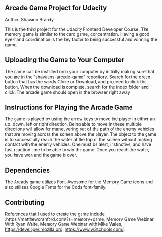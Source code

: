 ##  Arcade Game Project for Udacity
Author: Shavaun Brandy

  This is the third project for the Udacity Frontend Developer Course. The memory game is similar to the card game, concentration. Having a good eye-hand coordination is the key factor to being successful and winning the game.
  
  
## Uploading the Game to Your Computer

The game can be installed onto your computer by initially making sure that you are in the "shavauns-arcade-game" repository. 
Search for the green button that has the words Clone or Download, and proceed to click the button.  When the download is complete, search for the index folder and click.  The arcade game should open in the browser right away.
  

## Instructions for Playing the Arcade Game

The game is played by using the arrow keys to move the player in either an up, down, left or right direction.  Being able to move in these multiple directions will allow for maneuvering out of the path of the enemy vehicles that are moving across the screen above the player.  The object to the game is to successfully reach the water at the top of the screen without making contact with the enemy vehicles. One must be alert, instinctive, and have fast reaction time to be able to win the game.  Once you reach the water, you have won and the game is over.



## Dependencies

The Arcady game utilizes Font-Awesome for the Memory Game icons and also utilizes Google Fonts for the Coda font-family.



## Contributing

References that I used to create the game  include :https://matthewcranford.com/?s=memory+game, Memory Game Webinar With Ryan Waite, Memory Game Webinar with Mike Wales, https://developer.mozilla.org, https://www.w3schools.com/.







